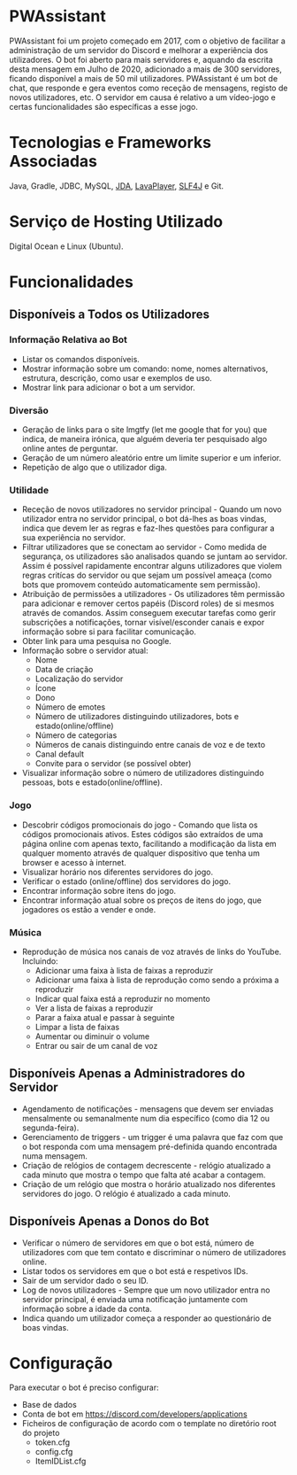# PWAssistant

PWAssistant foi um projeto começado em 2017, com o objetivo de facilitar a administração de um servidor do Discord e melhorar a experiência dos utilizadores. O bot foi aberto para mais servidores e, aquando da escrita desta mensagem em Julho de 2020, adicionado a mais de 300 servidores, ficando disponível a mais de 50 mil utilizadores. PWAssistant é um bot de chat, que responde e gera eventos como receção de mensagens, registo de novos utilizadores, etc. O servidor em causa é relativo a um vídeo-jogo e certas funcionalidades são específicas a esse jogo.

# Tecnologias e Frameworks Associadas

Java, Gradle, JDBC, MySQL, [JDA](https://github.com/DV8FromTheWorld/JDA), [LavaPlayer](https://github.com/sedmelluq/lavaplayer), [SLF4J](http://www.slf4j.org) e Git.

# Serviço de Hosting Utilizado

Digital Ocean e Linux (Ubuntu).

# Funcionalidades

## Disponíveis a Todos os Utilizadores

### Informação Relativa ao Bot

* Listar os comandos disponíveis.
* Mostrar informação sobre um comando: nome, nomes alternativos, estrutura, descrição, como usar e exemplos de uso.
* Mostrar link para adicionar o bot a um servidor.

### Diversão

* Geração de links para o site lmgtfy (let me google that for you) que indica, de maneira irónica, que alguém deveria ter pesquisado algo online antes de perguntar.
* Geração de um número aleatório entre um limite superior e um inferior.
* Repetição de algo que o utilizador diga.

### Utilidade

* Receção de novos utilizadores no servidor principal - Quando um novo utilizador entra no servidor principal, o bot dá-lhes as boas vindas, indica que devem ler as regras e faz-lhes questões para configurar a sua experiência no servidor.
* Filtrar utilizadores que se conectam ao servidor - Como medida de segurança, os utilizadores são analisados quando se juntam ao servidor. Assim é possível rapidamente encontrar alguns utilizadores que violem regras critícas do servidor ou que sejam um possível ameaça (como bots que promovem conteúdo automaticamente sem permissão).
* Atribuição de permissões a utilizadores - Os utilizadores têm permissão para adicionar e remover certos papéis (Discord roles) de si mesmos através de comandos. Assim conseguem executar tarefas como gerir subscrições a notificações, tornar visível/esconder canais e expor informação sobre si para facilitar comunicação.
* Obter link para uma pesquisa no Google.
* Informação sobre o servidor atual: 
  * Nome
  * Data de criação
  * Localização do servidor
  * Ícone
  * Dono
  * Número de emotes
  * Número de utilizadores distinguindo utilizadores, bots e estado(online/offline)
  * Número de categorias
  * Números de canais distinguindo entre canais de voz e de texto
  * Canal default
  * Convite para o servidor (se possível obter)
* Visualizar informação sobre o número de utilizadores distinguindo pessoas, bots e estado(online/offline).

### Jogo

* Descobrir códigos promocionais do jogo - Comando que lista os códigos promocionais ativos. Estes códigos são extraídos de uma página online com apenas texto, facilitando a modificação da lista em qualquer momento através de qualquer dispositivo que tenha um browser e acesso à internet.
* Visualizar horário nos diferentes servidores do jogo.
* Verificar o estado (online/offline) dos servidores do jogo.
* Encontrar informação sobre itens do jogo.
* Encontrar informação atual sobre os preços de itens do jogo, que jogadores os estão a vender e onde.

### Música

* Reprodução de música nos canais de voz através de links do YouTube. Incluindo:
  * Adicionar uma faixa à lista de faixas a reproduzir
  * Adicionar uma faixa à lista de reprodução como sendo a próxima a reproduzir
  * Indicar qual faixa está a reproduzir no momento
  * Ver a lista de faixas a reproduzir
  * Parar a faixa atual e passar à seguinte
  * Limpar a lista de faixas
  * Aumentar ou diminuir o volume
  * Entrar ou sair de um canal de voz

## Disponíveis Apenas a Administradores do Servidor

* Agendamento de notificações - mensagens que devem ser enviadas mensalmente ou semanalmente num dia específico (como dia 12 ou segunda-feira).
* Gerenciamento de triggers - um trigger é uma palavra que faz com que o bot responda com uma mensagem pré-definida quando encontrada numa mensagem.
* Criação de relógios de contagem decrescente - relógio atualizado a cada minuto que mostra o tempo que falta até acabar a contagem.
* Criação de um relógio que mostra o horário atualizado nos diferentes servidores do jogo. O relógio é atualizado a cada minuto.

## Disponíveis Apenas a Donos do Bot

* Verificar o número de servidores em que o bot está, número de utilizadores com que tem contato e discriminar o número de utilizadores online.
* Listar todos os servidores em que o bot está e respetivos IDs.
* Sair de um servidor dado o seu ID.
* Log de novos utilizadores - Sempre que um novo utilizador entra no servidor principal, é enviada uma notificação juntamente com informação sobre a idade da conta.
* Indica quando um utilizador começa a responder ao questionário de boas vindas.

# Configuração

Para executar o bot é preciso configurar:
* Base de dados
* Conta de bot em https://discord.com/developers/applications
* Ficheiros de configuração de acordo com o template no diretório root do projeto
  * token.cfg
  * config.cfg
  * ItemIDList.cfg
